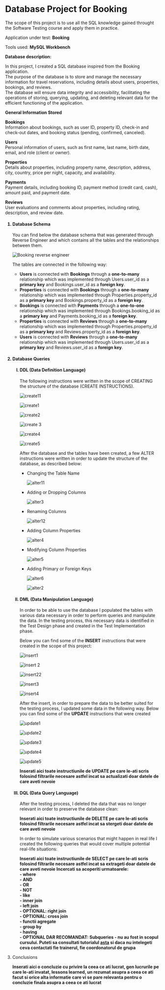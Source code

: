 <h1>Database Project for Booking</h1>

The scope of this project is to use all the SQL knowledge gained throught the Software Testing course and apply them in practice.

Application under test: **Booking**

Tools used: **MySQL Workbench**

**Database description:** <br>

In this project, I created a SQL database inspired from the Booking application. <br> 
The purpose of the database is to store and manage the necessary information for travel reservations, including details about users, properties, bookings, and reviews. <br> 
The database will ensure data integrity and accessibility, facilitating the operations of storing, querying, updating, and deleting relevant data for the efficient functioning of the application. <br>

**General Information Stored** <br>

**Bookings** <br>
Information about bookings, such as user ID, property ID, check-in and check-out dates, and booking status (pending, confirmed, canceled). <br>

**Users** <br>
Personal information of users, such as first name, last name, birth date, email, and role (client or owner).

**Properties** <br>
Details about properties, including property name, description, address, city, country, price per night, capacity, and availability. <br>

**Payments** <br> 
Payment details, including booking ID, payment method (credit card, cash), amount paid, and payment date. <br>

**Reviews** <br>
User evaluations and comments about properties, including rating, description, and review date. <br>

<ol>
<h4> <li> Database Schema </li> </h4>

You can find below the database schema that was generated through Reverse Engineer and which contains all the tables and the relationships between them.

![Booking reverse engineer](https://github.com/Dianab05/SQL-Project/assets/166596469/488e1321-ad66-430e-b44c-06879b8ec41a)


The tables are connected in the following way:
<ul>
  
**<li>Users** is connected with **Bookings** through a **one-to-many** relationship which was implemented through Users.user_id as a **primary key** and Bookings.user_id as a **foreign key**.</li>
**<li>Properties** is connected with **Bookings** through a **one-to-many** relationship which was implemented through Properties.property_id as a **primary key** and Bookings.property_id as a **foreign key**.</li>
**<li>Bookings** is connected with **Payments** through a **one-to-one** relationship which was implemented through Bookings.booking_id as a **primary key** and Payments.booking_id as a **foreign key**.</li>
**<li>Properties** is connected with **Reviews** through a **one-to-many** relationship which was implemented through Properties.property_id as a **primary key** and Reviews.property_id as a **foreign key**.</li>
**<li> Users** is connected with **Reviews** through a **one-to-many** relationship which was implemented through Users.user_id as a **primary key** and Reviews.user_id as a **foreign key**.</li>
</ul>

<h4><li>Database Queries</li></h4>

<ol type="I">
  
<h4><li>DDL (Data Definition Language)</li></h4>

The following instructions were written in the scope of CREATING the structure of the database (CREATE INSTRUCTIONS). <br>

![create11](https://github.com/Dianab05/SQL-Project/assets/166596469/998b1ce1-b2cc-4ff6-ac0c-8204e53e57aa)

![create1](https://github.com/Dianab05/SQL-Project/assets/166596469/f6d8e44f-9fb6-4520-a509-fb177e4174e1)

 ![create2](https://github.com/Dianab05/SQL-Project/assets/166596469/c6ebb053-bbf8-4dc5-8071-34515bc1f08e)

 ![create 3](https://github.com/Dianab05/SQL-Project/assets/166596469/c8e9853d-957f-4de5-ab71-ba8187936870)

![create4](https://github.com/Dianab05/SQL-Project/assets/166596469/c9f582da-1cbc-4830-a57f-00b6415f586e)

![create5](https://github.com/Dianab05/SQL-Project/assets/166596469/3d57ae8c-fd8a-4e4d-add2-3cb00117b901)



  After the database and the tables have been created, a few ALTER instructions were written in order to update the structure of the database, as described below: 
  <ul>
<li>Changing the Table Name </li>

![alter11](https://github.com/Dianab05/SQL-Project/assets/166596469/a6297c80-3dda-41d5-9152-b3b024f6e36a)

<li>Adding or Dropping Columns </li>

![alter3](https://github.com/Dianab05/SQL-Project/assets/166596469/be4ba0f5-573b-442d-9dea-eac2a423e688)

<li>Renaming Columns </li>

![alter12](https://github.com/Dianab05/SQL-Project/assets/166596469/9abe73a4-f4ca-4540-96bb-d584502d1deb)

<li>Adding Column Properties </li>

![alter4](https://github.com/Dianab05/SQL-Project/assets/166596469/df7b793c-0591-4e43-b6a3-ee6a83cfe80c)

<li>Modifying Column Properties </li>

![alter5](https://github.com/Dianab05/SQL-Project/assets/166596469/8ec10c1c-2e29-46f4-8095-c1226d8fc48e)

<li>Adding Primary or Foreign Keys </li>

![alter6](https://github.com/Dianab05/SQL-Project/assets/166596469/75abe2e5-b9e3-47e0-928f-ef2e5bdf9768)


![alter2](https://github.com/Dianab05/SQL-Project/assets/166596469/2365df44-1e33-4fbb-b36f-094aa3bf2951)

</ul>


<h4> <li>DML (Data Manipulation Language)</li> </h4>

  In order to be able to use the database I populated the tables with various data necessary in order to perform queries and manipulate the data. 
  In the testing process, this necessary data is identified in the Test Design phase and created in the Test Implementation phase. 

  Below you can find some of the **INSERT** instructions that were created in the scope of this project:

![insert1](https://github.com/Dianab05/SQL-Project/assets/166596469/e1fcc2e2-b82a-403e-baff-d9520e53bbc7)

![insert 2](https://github.com/Dianab05/SQL-Project/assets/166596469/6e545269-16d3-4942-813d-322d57e11769)

![insert22](https://github.com/Dianab05/SQL-Project/assets/166596469/bd649fee-27c8-4da8-a15e-a697e3e50c60)

![insert3](https://github.com/Dianab05/SQL-Project/assets/166596469/7a8345ec-9fb0-4d1f-ad6a-069c599f101d)

![insert4](https://github.com/Dianab05/SQL-Project/assets/166596469/9a12006f-4375-4915-b258-87adca7ade04)


  After the insert, in order to prepare the data to be better suited for the testing process, I updated some data in the following way. 
  Below you can find some of the **UPDATE** instructions that were created
  
![update1](https://github.com/Dianab05/SQL-Project/assets/166596469/1b2bb152-0de9-49f5-8c53-20305626163c)

![update2](https://github.com/Dianab05/SQL-Project/assets/166596469/12250f25-261f-46c3-8b41-665727a78fb2)

![update3](https://github.com/Dianab05/SQL-Project/assets/166596469/bdb15184-4733-454a-9141-9fc08fafd49a)

![update4](https://github.com/Dianab05/SQL-Project/assets/166596469/e46d6b13-1666-4c7a-aa2b-7e8cfb5d034f)

![update5](https://github.com/Dianab05/SQL-Project/assets/166596469/27345264-ff64-49a3-b2ef-603fbaf86380)



  
  **Inserati aici toate instructiunile de UPDATE pe care le-ati scris folosind filtrarile necesare astfel incat sa actualizati doar datele de care aveti nevoie**


 <h4> <li>DQL (Data Query Language)</li> </h4>
 
After the testing process, I deleted the data that was no longer relevant in order to preserve the database clean: 

**Inserati aici toate instructiunile de DELETE pe care le-ati scris folosind filtrarile necesare astfel incat sa stergeti doar datele de care aveti nevoie**

In order to simulate various scenarios that might happen in real life I created the following queries that would cover multiple potential real-life situations:

**Inserati aici toate instructiunile de SELECT pe care le-ati scris folosind filtrarile necesare astfel incat sa extrageti doar datele de care aveti nevoie**
**Incercati sa acoperiti urmatoarele:**<br>
**- where**<br>
**- AND**<br>
**- OR**<br>
**- NOT**<br>
**- like**<br>
**- inner join**<br>
**- left join**<br>
**- OPTIONAL: right join**<br>
**- OPTIONAL: cross join**<br>
**- functii agregate**<br>
**- group by**<br>
**- having**<br>
**- OPTIONAL DAR RECOMANDAT: Subqueries - nu au fost in scopul cursului. Puteti sa consultati tutorialul [asta](https://www.techonthenet.com/mysql/subqueries.php) si daca nu intelegeti ceva contactati fie trainerul, fie coordonatorul de grupa**<br>

</ol>

<li>Conclusions</li>

**Inserati aici o concluzie cu privire la ceea ce ati lucrat, gen lucrurile pe care le-ati invatat, lessons learned, un rezumat asupra a ceea ce ati facut si orice alta informatie care vi se pare relevanta pentru o concluzie finala asupra a ceea ce ati lucrat**

</ol>

